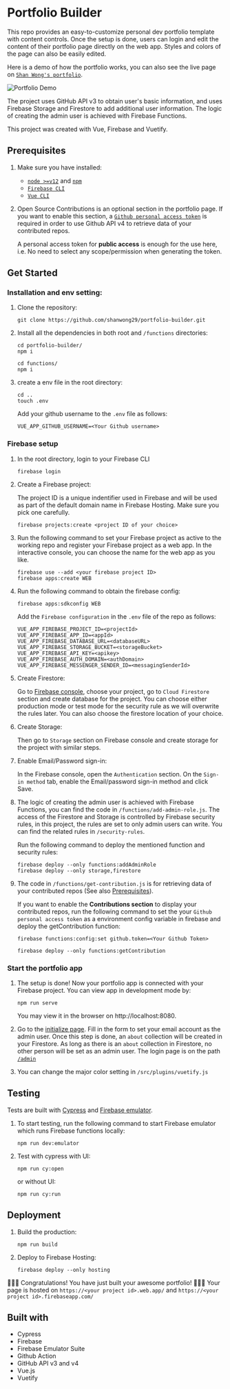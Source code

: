 # Portfolio Builder

This repo provides an easy-to-customize personal dev portfolio template with content controls. Once the setup is done, users can login and edit the content of their portfolio page directly on the web app. Styles and colors of the page can also be easily edited.

Here is a demo of how the portfolio works, you can also see the live page on [`Shan Wong's portfolio`](https://shanwong.web.app/).

![Portfolio Demo](/portfolio.gif)

The project uses GitHub API v3 to obtain user's basic information, and uses Firebase Storage and Firestore to add additional user information. The logic of creating the admin user is achieved with Firebase Functions.

This project was created with Vue, Firebase and Vuetify.

## Prerequisites

1. Make sure you have installed:

   - [`node >=v12`](https://nodejs.org/en/download/) and [`npm`](https://www.npmjs.com/get-npm)
   - [`Firebase CLI`](https://firebase.google.com/docs/cli)
   - [`Vue CLI`](https://cli.vuejs.org/)

2. Open Source Contributions is an optional section in the portfolio page. If you want to enable this section, a [`Github personal access token`](https://docs.github.com/en/github/authenticating-to-github/creating-a-personal-access-token) is required in order to use Github API v4 to retrieve data of your contributed repos.

   A personal access token for **public access** is enough for the use here, i.e. No need to select any scope/permission when generating the token.

## Get Started

### Installation and env setting:

1. Clone the repository:

   ```
   git clone https://github.com/shanwong29/portfolio-builder.git
   ```

2. Install all the dependencies in both root and `/functions` directories:

   ```
   cd portfolio-builder/
   npm i
   ```

   ```
   cd functions/
   npm i
   ```

3. create a env file in the root directory:

   ```
   cd ..
   touch .env
   ```

   Add your github username to the `.env` file as follows:

   ```
   VUE_APP_GITHUB_USERNAME=<Your Github username>
   ```

### Firebase setup

1. In the root directory, login to your Firebase CLI

   ```
   firebase login
   ```

2. Create a Firebase project:

   The project ID is a unique indentifier used in Firebase and will be used as part of the default domain name in Firebase Hosting. Make sure you pick one carefully.

   ```
   firebase projects:create <project ID of your choice>
   ```

3. Run the following command to set your Firebase project as active to the working repo and register your Firebase project as a web app. In the interactive console, you can choose the name for the web app as you like.

   ```
   firebase use --add <your firebase project ID>
   firebase apps:create WEB
   ```

4. Run the following command to obtain the firebase config:

   ```
   firebase apps:sdkconfig WEB
   ```

   Add the `Firebase configuration` in the `.env` file of the repo as follows:

   ```
   VUE_APP_FIREBASE_PROJECT_ID=<projectId>
   VUE_APP_FIREBASE_APP_ID=<appId>
   VUE_APP_FIREBASE_DATABASE_URL=<databaseURL>
   VUE_APP_FIREBASE_STORAGE_BUCKET=<storageBucket>
   VUE_APP_FIREBASE_API_KEY=<apikey>
   VUE_APP_FIREBASE_AUTH_DOMAIN=<authDomain>
   VUE_APP_FIREBASE_MESSENGER_SENDER_ID=<messagingSenderId>
   ```

5) Create Firestore:

   Go to [Firebase console](https://console.firebase.google.com/), choose your project, go to `Cloud Firestore` section and create database for the project. You can choose either production mode or test mode for the security rule as we will overwrite the rules later. You can also choose the firestore location of your choice.

6) Create Storage:

   Then go to `Storage` section on Firebase console and create storage for the project with similar steps.

7) Enable Email/Password sign-in:

   In the Firebase console, open the `Authentication` section.
   On the `Sign-in method` tab, enable the Email/password sign-in method and click Save.

8) The logic of creating the admin user is achieved with Firebase Functions, you can find the code in `/functions/add-admin-role.js`. The access of the Firestore and Storage is controlled by Firebase security rules, in this project, the rules are set to only admin users can write. You can find the related rules in `/security-rules`.

   Run the following command to deploy the mentioned function and security rules:

   ```
   firebase deploy --only functions:addAdminRole
   firebase deploy --only storage,firestore
   ```

9. The code in `/functions/get-contribution.js` is for retrieving data of your contributed repos (See also [Prerequisites](./README.md/#Prerequisites)).

   If you want to enable the **Contributions section** to display your contributed repos, run the following command to set the your `Github personal access token` as a environment config variable in firebase and deploy the getContribution function:

   ```
   firebase functions:config:set github.token=<Your Github Token>

   firebase deploy --only functions:getContribution
   ```

### Start the portfolio app

1. The setup is done! Now your portfolio app is connected with your Firebase project. You can view app in development mode by:

   ```
   npm run serve
   ```

   You may view it in the browser on http://localhost:8080.

2) Go to the [initialize page](http://localhost:8080/initial). Fill in the form to set your email account as the admin user. Once this step is done, an `about` collection will be created in your Firestore. As long as there is an `about` collection in Firestore, no other person will be set as an admin user. The login page is on the path [`/admin`](http://localhost:8080/admin)

3. You can change the major color setting in `/src/plugins/vuetify.js`

## Testing

Tests are built with [Cypress](https://docs.cypress.io/guides/overview/why-cypress) and [Firebase emulator](https://firebase.google.com/docs/emulator-suite). 

1. To start testing, run the following command to start Firebase emulator which runs Firebase functions locally: 
   ```
   npm run dev:emulator
   ```
   
2. Test with cypress with UI:
   ```
   npm run cy:open
   ```
   or without UI:
   ```
   npm run cy:run
   ```

## Deployment

1. Build the production:

   ```
   npm run build
   ```

2. Deploy to Firebase Hosting:

   ```
   firebase deploy --only hosting
   ```

:tada::tada::tada: Congratulations! You have just built your awesome portfolio! :tada::tada::tada: Your page is hosted on `https://<your project id>.web.app/` and `https://<your project id>.firebaseapp.com/`

## Built with

- Cypress
- Firebase
- Firebase Emulator Suite
- Github Action
- GitHub API v3 and v4
- Vue.js
- Vuetify
